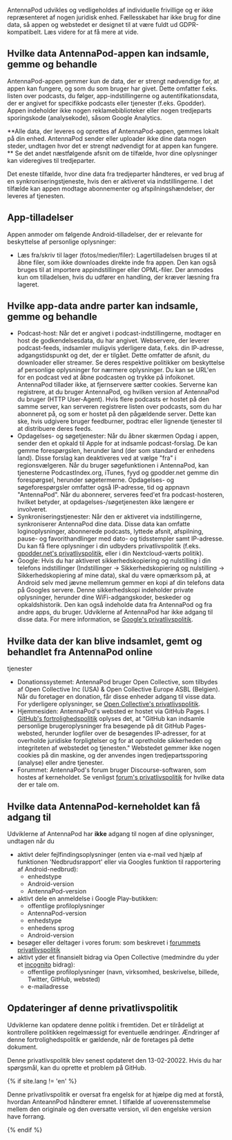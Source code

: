 AntennaPod udvikles og vedligeholdes af individuelle frivillige og er ikke
repræsenteret af nogen juridisk enhed. Fællesskabet har ikke brug for dine data,
så appen og webstedet er designet til at være fuldt ud GDPR-kompatibelt. Læs
videre for at få mere at vide.

## Hvilke data AntennaPod-appen kan indsamle, gemme og behandle

AntennaPod-appen gemmer kun de data, der er strengt nødvendige for, at appen kan
fungere, og som du som bruger har givet. Dette omfatter f.eks. listen over
podcasts, du følger, app-indstillingerne og autentifikationsdata, der er angivet
for specifikke podcasts eller tjenester (f.eks. Gpodder). Appen indeholder ikke
nogen reklamebiblioteker eller nogen tredjeparts sporingskode (analysekode),
såsom Google Analytics.

**Alle data, der leveres og oprettes af AntennaPod-appen, gemmes lokalt på din
enhed. AntennaPod sender eller uploader ikke dine data nogen steder, undtagen
hvor det er strengt nødvendigt for at appen kan fungere. ** Se det andet
næstfølgende afsnit om de tilfælde, hvor dine oplysninger kan videregives til
tredjeparter.

Det eneste tilfælde, hvor dine data fra tredjeparter håndteres, er ved brug af
en synkroniseringstjeneste, hvis den er aktiveret via indstillingerne. I det
tilfælde kan appen modtage abonnementer og afspilningshændelser, der leveres af
tjenesten.

## App-tilladelser

Appen anmoder om følgende Android-tilladelser, der er relevante for beskyttelse
af personlige oplysninger:

- Læs fra/skriv til lager (fotos/medier/filer): Lagertilladelsen bruges til at
åbne filer, som ikke downloades direkte inde fra appen. Den kan også bruges til
at importere appindstillinger eller OPML-filer. Der anmodes kun om tilladelsen,
hvis du udfører en handling, der kræver læsning fra lageret.

## Hvilke app-data andre parter kan indsamle, gemme og behandle

- Podcast-host: Når det er angivet i podcast-indstillingerne, modtager en host
de godkendelsesdata, du har angivet. Webservere, der leverer podcast-feeds,
indsamler muligvis yderligere data, f.eks. din IP-adresse, adgangstidspunkt og
det, der er tilgået. Dette omfatter de afsnit, du downloader eller streamer. Se
deres respektive politikker om beskyttelse af personlige oplysninger for nærmere
oplysninger. Du kan se URL'en for en podcast ved at åbne podcasten og trykke på
infoikonet. AntennaPod tillader ikke, at fjernservere sætter cookies. Serverne
kan registrere, at du bruger AntennaPod, og hvilken version af AntennaPod du
bruger (HTTP User-Agent). Hvis flere podcasts er hostet på den samme server, kan
serveren registrere listen over podcasts, som du har abonneret på, og som er
hostet på den pågældende server. Dette kan ske, hvis udgivere bruger feedburner,
podtrac eller lignende tjenester til at distribuere deres feeds.
- Opdagelses- og søgetjenester: Når du åbner skærmen Opdag i appen, sender den
et opkald til Apple for at indsamle podcast-forslag. De kan gemme forespørgslen,
herunder land (der som standard er enhedens land). Disse forslag kan deaktiveres
ved at vælge "fra" i regionsvælgeren. Når du bruger søgefunktionen i AntennaPod,
kan tjenesterne PodcastIndex.org, iTunes, fyyd og gpodder.net gemme din
forespørgsel, herunder søgetermerne. Opdagelses- og søgeforespørgsler omfatter
også IP-adresse, tid og appnavn "AntennaPod". Når du abonnerer, serveres feed'et
fra podcast-hosteren, hvilket betyder, at opdagelses-/søgetjenesten ikke længere
er involveret.
- Synkroniseringstjenester: Når den er aktiveret via indstillingerne,
synkroniserer AntennaPod dine data. Disse data kan omfatte loginoplysninger,
abonnerede podcasts, lyttede afsnit, afspilning, pause- og favorithandlinger med
dato- og tidsstempler samt IP-adresse. Du kan få flere oplysninger i din
udbyders privatlivspolitik (f.eks. [gpodder.net's privatlivspolitik](https://gpodder.net/privacy),
eller i din Nextcloud-værts politik).
- Google: Hvis du har aktiveret sikkerhedskopiering og nulstilling i din
telefons indstillinger (Indstillinger → Sikkerhedskopiering og nulstilling →
Sikkerhedskopiering af mine data), skal du være opmærksom på, at Android selv
med jævne mellemrum gemmer en kopi af din telefons data på Googles servere.
Denne sikkerhedskopi indeholder private oplysninger, herunder dine
WiFi-adgangskoder, beskeder og opkaldshistorik. Den kan også indeholde data fra
AntennaPod og fra andre apps, du bruger. Udviklerne af AntennaPod har ikke
adgang til disse data. For mere information, se [Google's privatlivspolitik](https://policies.google.com).

## Hvilke data der kan blive indsamlet, gemt og behandlet fra AntennaPod online
tjenester

- Donationssystemet: AntennaPod bruger Open Collective, som tilbydes af Open
Collective Inc (USA) & Open Collective Europe ASBL (Belgien). Når du foretager
en donation, får disse enheder adgang til visse data. For yderligere
oplysninger, se [Open Collective's privatlivspolitik](https://opencollective.com/privacypolicy).
- Hjemmesiden: AntennaPod's websted er hostet via GitHub Pages. I [GitHub's
fortrolighedspolitik](https://docs.github.com/en/github/site-policy/github-privacy-statement#github-pages)
oplyses det, at "GitHub kan indsamle personlige brugeroplysninger fra besøgende
på dit GitHub Pages-websted, herunder logfiler over de besøgendes IP-adresser,
for at overholde juridiske forpligtelser og for at opretholde sikkerheden og
integriteten af webstedet og tjenesten." Webstedet gemmer ikke nogen cookies på
din maskine, og der anvendes ingen tredjepartssporing (analyse) eller andre
tjenester.
- Forummet: AntennaPod's forum bruger Discourse-softwaren, som hostes af
kerneholdet. Se venligst [forum's privatlivspolitik](https://forum.antennapod.org/privacy)
for hvilke data der er tale om.

## Hvilke data AntennaPod-kerneholdet kan få adgang til

Udviklerne af AntennaPod har **ikke** adgang til nogen af dine oplysninger,
undtagen når du

- aktivt deler fejlfindingsoplysninger (enten via e-mail ved hjælp af funktionen
'Nedbrudsrapport' eller via Googles funktion til rapportering af
Android-nedbrud):
   - enhedstype
   - Android-version
   - AntennaPod-version
- aktivt dele en anmeldelse i Google Play-butikken:
   - offentlige profiloplysninger
   - AntennaPod-version
   - enhedstype
   - enhedens sprog
   - Android-version
- besøger eller deltager i vores forum: som beskrevet i [forummets
privatlivspolitik](https://forum.antennapod.org/privacy)
- aktivt yder et finansielt bidrag via Open Collective (medmindre du yder et
[incognito](https://docs.opencollective.com/help/financial-contributors/payments#profile)
bidrag):
   - offentlige profiloplysninger (navn, virksomhed, beskrivelse, billede, Twitter,
      GitHub, websted)
   - e-mailadresse

## Opdateringer af denne privatlivspolitik

Udviklerne kan opdatere denne politik i fremtiden. Det er tilrådeligt at
kontrollere politikken regelmæssigt for eventuelle ændringer. Ændringer af denne
fortrolighedspolitik er gældende, når de foretages på dette dokument.

Denne privatlivspolitik blev senest opdateret den 13-02-20022. Hvis du har
spørgsmål, kan du oprette et problem på GitHub.

{% if site.lang != 'en' %}

Denne privatlivspolitik er oversat fra engelsk for at hjælpe dig med at forstå,
hvordan AnteannPod håndterer emnet. I tilfælde af uoverensstemmelse mellem den
originale og den oversatte version, vil den engelske version have forrang.

{% endif %}
